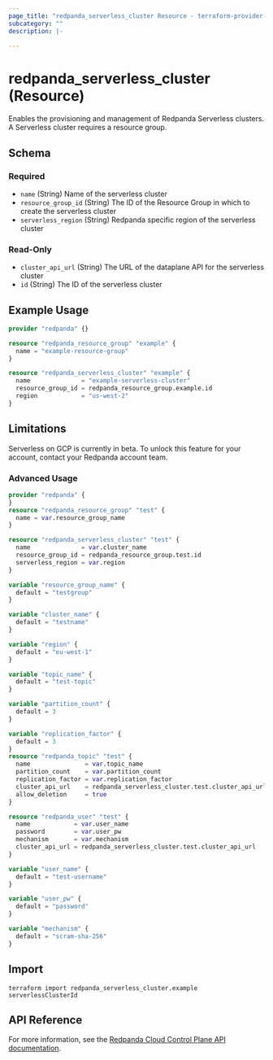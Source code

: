 ```yaml
---
page_title: "redpanda_serverless_cluster Resource - terraform-provider-redpanda"
subcategory: ""
description: |-
  
---
```


# redpanda_serverless_cluster (Resource)



Enables the provisioning and management of Redpanda Serverless clusters. A Serverless cluster requires a resource group.

<!-- schema generated by tfplugindocs -->
## Schema

### Required

- `name` (String) Name of the serverless cluster
- `resource_group_id` (String) The ID of the Resource Group in which to create the serverless cluster
- `serverless_region` (String) Redpanda specific region of the serverless cluster

### Read-Only

- `cluster_api_url` (String) The URL of the dataplane API for the serverless cluster
- `id` (String) The ID of the serverless cluster

## Example Usage

```terraform
provider "redpanda" {}

resource "redpanda_resource_group" "example" {
  name = "example-resource-group"
}

resource "redpanda_serverless_cluster" "example" {
  name              = "example-serverless-cluster"
  resource_group_id = redpanda_resource_group.example.id
  region            = "us-west-2"
}
```

## Limitations

Serverless on GCP is currently in beta. To unlock this feature for your account, contact your Redpanda account team.

### Advanced Usage

```terraform
provider "redpanda" {
}
resource "redpanda_resource_group" "test" {
  name = var.resource_group_name
}

resource "redpanda_serverless_cluster" "test" {
  name              = var.cluster_name
  resource_group_id = redpanda_resource_group.test.id
  serverless_region = var.region
}

variable "resource_group_name" {
  default = "testgroup"
}

variable "cluster_name" {
  default = "testname"
}

variable "region" {
  default = "eu-west-1"
}

variable "topic_name" {
  default = "test-topic"
}

variable "partition_count" {
  default = 3
}

variable "replication_factor" {
  default = 3
}
resource "redpanda_topic" "test" {
  name               = var.topic_name
  partition_count    = var.partition_count
  replication_factor = var.replication_factor
  cluster_api_url    = redpanda_serverless_cluster.test.cluster_api_url
  allow_deletion     = true
}

resource "redpanda_user" "test" {
  name            = var.user_name
  password        = var.user_pw
  mechanism       = var.mechanism
  cluster_api_url = redpanda_serverless_cluster.test.cluster_api_url
}

variable "user_name" {
  default = "test-username"
}

variable "user_pw" {
  default = "password"
}

variable "mechanism" {
  default = "scram-sha-256"
}
```

## Import

```shell
terraform import redpanda_serverless_cluster.example serverlessClusterId
```

## API Reference

For more information, see the [Redpanda Cloud Control Plane API documentation](https://docs.redpanda.com/api/cloud-controlplane-api/).

